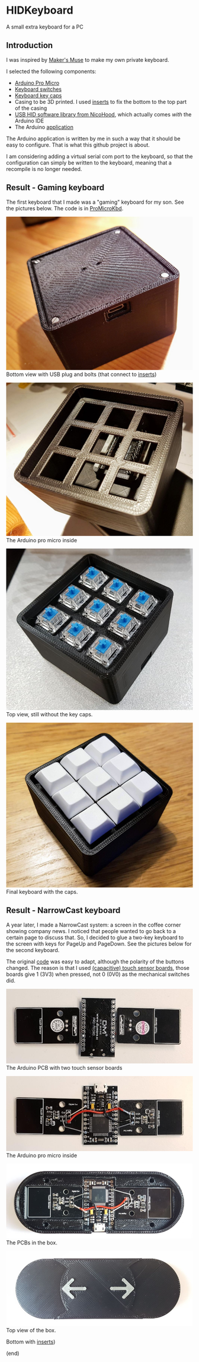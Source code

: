 # HIDKeyboard
A small extra keyboard for a PC


## Introduction
I was inspired by [Maker's Muse](https://www.youtube.com/watch?v=MeYuIWGqquE) to make my own private keyboard.

I selected the following components:
 - [Arduino Pro Micro](https://www.aliexpress.com/item/Free-Shipping-New-Pro-Micro-for-arduino-ATmega32U4-5V-16MHz-Module-with-2-row-pin-header/1871481789.html)
 - [Keyboard switches](https://www.aliexpress.com/item/10Pcs-3-Pin-KeyCaps-Mechanical-Keyboard-Switch-Blue-for-Cherry-MX-Switches-Keyboard-Replacement-Tester-Kit/32884614611.html)
 - [Keyboard key caps](https://www.aliexpress.com/item/PBT-Keycaps-DSA-1u-Blank-Printed-Keycaps-For-Gaming-Mechanical-Keyboard-20pcs/32908275436.html)
 - Casing to be 3D printed. I used [inserts](https://www.aliexpress.com/item/CNIM-Hot-M2-x-3mm-Brass-Cylinder-Knurled-Threaded-Round-Insert-Embedded-Nuts-100pcs/32876609027.html) to fix the bottom to the top part of the casing
 - [USB HID software library from NicoHood](https://github.com/NicoHood/HID), which actually comes _with_ the Arduino IDE
 - The Arduino [application](ProMicroKbd)
 
The Arduino application is written by me in such a way that it should be easy to configure. 
That is what this github project is about.

I am considering adding a virtual serial com port to the keyboard, 
so that the configuration can simply be written to the keyboard, meaning that a recompile is no longer needed.


## Result - Gaming keyboard

The first keyboard that I made was a "gaming" keyboard for my son.
See the pictures below. The code is in [ProMicroKbd](ProMicroKbd).

![Bottom](bottom.jpg)
Bottom view with USB plug and bolts (that connect to [inserts](https://www.aliexpress.com/item/CNIM-Hot-M2-x-3mm-Brass-Cylinder-Knurled-Threaded-Round-Insert-Embedded-Nuts-100pcs/32876609027.html))

![Arduino](arduino.jpg)
The Arduino pro micro inside

![Top](top.jpg)
Top view, still without the key caps.

![Caps](caps.jpg)
Final keyboard with the caps.


## Result - NarrowCast keyboard

A year later, I made a NarrowCast system: a screen in the coffee corner showing company news.
I noticed that people wanted to go back to a certain page to discuss that. 
So, I decided to glue a two-key keyboard to the screen with keys for PageUp and PageDown.
See the pictures below for the second keyboard. 

The original [code](ProMicroKbd) was easy to adapt, although the polarity of the buttons changed.
The reason is that I used 
[(capacitive) touch sensor boards](https://www.aliexpress.com/item/Digital-capacitive-touch-sensor/32570170116.html), 
those boards give 1 (3V3) when pressed, not 0 (0V0) as the mechanical switches did.


![PCB](key2-pcb.jpg)
The Arduino PCB with two touch sensor boards

![Wiring](key2-pcbwire.jpg)
The Arduino pro micro inside

![Box](key2-box.jpg)
The PCBs in the box.

![Top](key2-top.jpg)
Top view of the box.

Bottom with [inserts](https://www.aliexpress.com/item/CNIM-Hot-M2-x-3mm-Brass-Cylinder-Knurled-Threaded-Round-Insert-Embedded-Nuts-100pcs/32876609027.html))

(end)

